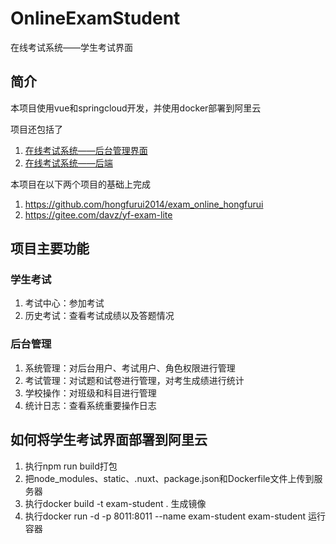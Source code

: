 # OnlineExamStudent
在线考试系统——学生考试界面

## 简介
本项目使用vue和springcloud开发，并使用docker部署到阿里云

项目还包括了
1. [在线考试系统——后台管理界面](https://github.com/Chen-Jiake/OnlineExamAdmin)
2. [在线考试系统——后端](https://github.com/Chen-Jiake/OnlineExamServer)

本项目在以下两个项目的基础上完成
1. https://github.com/hongfurui2014/exam_online_hongfurui
2. https://gitee.com/davz/yf-exam-lite

## 项目主要功能
### 学生考试
1. 考试中心：参加考试
2. 历史考试：查看考试成绩以及答题情况
### 后台管理
1. 系统管理：对后台用户、考试用户、角色权限进行管理
2. 考试管理：对试题和试卷进行管理，对考生成绩进行统计
3. 学校操作：对班级和科目进行管理
4. 统计日志：查看系统重要操作日志

## 如何将学生考试界面部署到阿里云
1. 执行npm run build打包
2. 把node_modules、static、.nuxt、package.json和Dockerfile文件上传到服务器
3. 执行docker build -t exam-student . 生成镜像
4. 执行docker run -d -p 8011:8011 --name exam-student exam-student 运行容器

